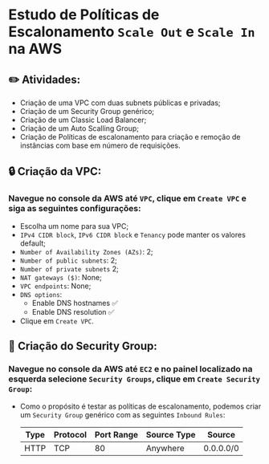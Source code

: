 # Estudo de Políticas de Escalonamento `Scale Out` e `Scale In` na AWS
## ✏️ Atividades:
* Criação de uma VPC com duas subnets públicas e privadas;
* Criação de um Security Group genérico;
* Criação de um Classic Load Balancer;
* Criação de um Auto Scalling Group;
* Criação de Políticas de escalonamento para criação e remoção de instâncias com base em número de requisições.

## 🔒 Criação da VPC:

### Navegue no console da AWS até `VPC`, clique em `Create VPC` e siga as seguintes configurações:

* Escolha um nome para sua VPC;
* `IPv4 CIDR block`, `IPv6 CIDR block` e `Tenancy` pode manter os valores default;
* `Number of Availability Zones (AZs)`: 2;
* `Number of public subnets`: 2;
* `Number of private subnets` 2;
* `NAT gateways ($)`: None;
* `VPC endpoints`: None;
* `DNS options`: 
    - Enable DNS hostnames ✅
    - Enable DNS resolution ✅
* Clique em `Create VPC`.

## 🔐 Criação do Security Group:

### Navegue no console da AWS até `EC2` e no painel localizado na esquerda selecione `Security Groups`, clique em `Create Security Group`:

* Como o propósito é testar as políticas de escalonamento, podemos criar um `Security Group` genérico com as seguintes `Inbound Rules`:

    | Type  | Protocol | Port Range | Source Type |  Source   |
    | ----- | -------- | ---------- | ----------- | --------- |
    | HTTP  |   TCP    |    80      |  Anywhere   | 0.0.0.0/0 |